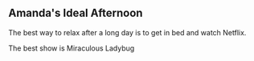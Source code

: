 ## Amanda's Ideal Afternoon

The best way to relax after a long day is to get in bed and watch Netflix.

The best show is Miraculous Ladybug